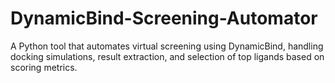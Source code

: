 # DynamicBind-Screening-Automator
A Python tool that automates virtual screening using DynamicBind, handling docking simulations, result extraction, and selection of top ligands based on scoring metrics.
